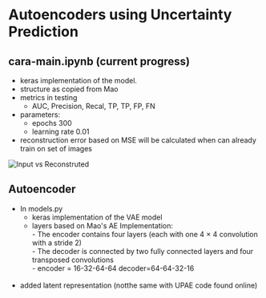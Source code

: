 # Autoencoders using Uncertainty Prediction

## cara-main.ipynb (current progress)
- keras implementation of the model. 
- structure as copied from Mao
-  metrics in testing
    - AUC, Precision, Recal, TP, TP, FP, FN
- parameters:
    - epochs 300
    - learning rate 0.01
- reconstruction error based on MSE will be calculated when can already train on set of images

<img src="https://github.com/aronnicksnts/MURA-Classification.git/blob/cara/Images/inputVreconstructed.png?raw=true" alt="Input vs Reconstruted">


## Autoencoder
- In models.py<br>
    - keras implementation of the VAE model<br>
    - layers based on Mao's AE Implementation:<br>
            - The encoder contains four layers (each with one 4 × 4 convolution with a stride 2)<br>
            - The decoder is connected by two fully connected layers and four<br>
              transposed convolutions<br>
            - encoder = 16-32-64-64   decoder=64-64-32-16<br><br>
- added latent representation (notthe same with UPAE code found online)





    


